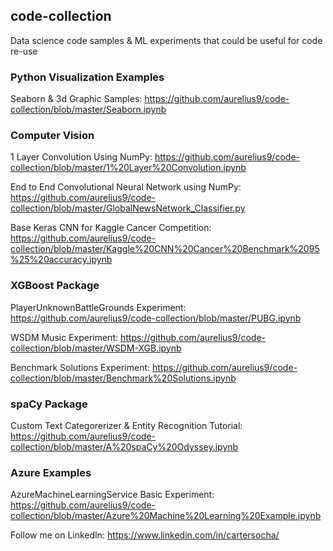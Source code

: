 ## code-collection 

Data science code samples & ML experiments that could be useful for code re-use 

### Python Visualization Examples 
Seaborn & 3d Graphic Samples: https://github.com/aurelius9/code-collection/blob/master/Seaborn.ipynb

### Computer Vision 
1 Layer Convolution Using NumPy: https://github.com/aurelius9/code-collection/blob/master/1%20Layer%20Convolution.ipynb

End to End Convolutional Neural Network using NumPy: https://github.com/aurelius9/code-collection/blob/master/GlobalNewsNetwork_Classifier.py

Base Keras CNN for Kaggle Cancer Competition: https://github.com/aurelius9/code-collection/blob/master/Kaggle%20CNN%20Cancer%20Benchmark%2095%25%20accuracy.ipynb

### XGBoost Package 
PlayerUnknownBattleGrounds Experiment: https://github.com/aurelius9/code-collection/blob/master/PUBG.ipynb

WSDM Music Experiment: https://github.com/aurelius9/code-collection/blob/master/WSDM-XGB.ipynb

Benchmark Solutions Experiment: https://github.com/aurelius9/code-collection/blob/master/Benchmark%20Solutions.ipynb

### spaCy Package
Custom Text Categorerizer & Entity Recognition Tutorial: https://github.com/aurelius9/code-collection/blob/master/A%20spaCy%20Odyssey.ipynb

### Azure Examples
AzureMachineLearningService Basic Experiment: https://github.com/aurelius9/code-collection/blob/master/Azure%20Machine%20Learning%20Example.ipynb

Follow me on LinkedIn: https://www.linkedin.com/in/cartersocha/
